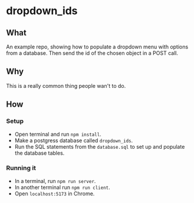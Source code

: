 # dropdown_ids

## What
An example repo, showing how to populate a dropdown menu with options from a database.  Then send the id of the chosen object in a POST call.

## Why
This is a really common thing people wan't to do.

## How

### Setup

- Open terminal and run `npm install`.
- Make a postgress database called `dropdown_ids`.
- Run the SQL statements from the `database.sql` to set up and populate the database tables.

### Running it

- In a terminal, run `npm run server`.
- In another terminal run `npm run client`.
- Open `localhost:5173` in Chrome.
